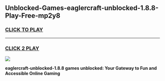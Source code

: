 
## Unblocked-Games-eaglercraft-unblocked-1.8.8-Play-Free-mp2y8
<h3>
<a href="https://premium76.site?title=eaglercraft-unblocked-1.8.8&ref=20M">CLICK TO PLAY</a></h3>
<hr>

<h3>
<a href="https://premium76.site?title=eaglercraft-unblocked-1.8.8&ref=20M">CLICK 2 PLAY</a>
  
</h3>

<a href="https://premium76.site?title=eaglercraft-unblocked-1.8.8&ref=19M"><img src="https://clearcache.store/games.png"></a>


**eaglercraft-unblocked-1.8.8 games unblocked: Your Gateway to Fun and Accessible Online Gaming**
